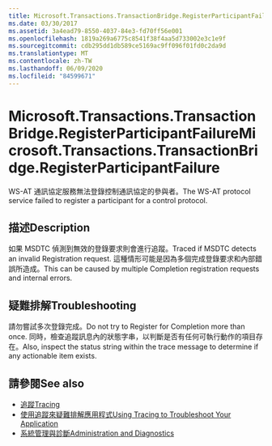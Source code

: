 ```yaml
---
title: Microsoft.Transactions.TransactionBridge.RegisterParticipantFailure
ms.date: 03/30/2017
ms.assetid: 3a4ead79-8550-4037-84e3-fd70ff56e001
ms.openlocfilehash: 1819a269a6775c8541f38f4aa5d733002e3c1e9f
ms.sourcegitcommit: cdb295dd1db589ce5169ac9ff096f01fd0c2da9d
ms.translationtype: MT
ms.contentlocale: zh-TW
ms.lasthandoff: 06/09/2020
ms.locfileid: "84599671"
---
```

# <a name="microsofttransactionstransactionbridgeregisterparticipantfailure"></a><span data-ttu-id="99272-102">Microsoft.Transactions.TransactionBridge.RegisterParticipantFailure</span><span class="sxs-lookup"><span data-stu-id="99272-102">Microsoft.Transactions.TransactionBridge.RegisterParticipantFailure</span></span>
<span data-ttu-id="99272-103">WS-AT 通訊協定服務無法登錄控制通訊協定的參與者。</span><span class="sxs-lookup"><span data-stu-id="99272-103">The WS-AT protocol service failed to register a participant for a control protocol.</span></span>  
  
## <a name="description"></a><span data-ttu-id="99272-104">描述</span><span class="sxs-lookup"><span data-stu-id="99272-104">Description</span></span>  
 <span data-ttu-id="99272-105">如果 MSDTC 偵測到無效的登錄要求則會進行追蹤。</span><span class="sxs-lookup"><span data-stu-id="99272-105">Traced if MSDTC detects an invalid Registration request.</span></span> <span data-ttu-id="99272-106">這種情形可能是因為多個完成登錄要求和內部錯誤所造成。</span><span class="sxs-lookup"><span data-stu-id="99272-106">This can be caused by  multiple Completion registration requests and internal errors.</span></span>  
  
## <a name="troubleshooting"></a><span data-ttu-id="99272-107">疑難排解</span><span class="sxs-lookup"><span data-stu-id="99272-107">Troubleshooting</span></span>  
 <span data-ttu-id="99272-108">請勿嘗試多次登錄完成。</span><span class="sxs-lookup"><span data-stu-id="99272-108">Do not try to Register for Completion more than once.</span></span>  <span data-ttu-id="99272-109">同時，檢查追蹤訊息內的狀態字串，以判斷是否有任何可執行動作的項目存在。</span><span class="sxs-lookup"><span data-stu-id="99272-109">Also, inspect the status string within the trace message to determine if any actionable item exists.</span></span>  
  
## <a name="see-also"></a><span data-ttu-id="99272-110">請參閱</span><span class="sxs-lookup"><span data-stu-id="99272-110">See also</span></span>

- [<span data-ttu-id="99272-111">追蹤</span><span class="sxs-lookup"><span data-stu-id="99272-111">Tracing</span></span>](index.md)
- [<span data-ttu-id="99272-112">使用追蹤來疑難排解應用程式</span><span class="sxs-lookup"><span data-stu-id="99272-112">Using Tracing to Troubleshoot Your Application</span></span>](using-tracing-to-troubleshoot-your-application.md)
- [<span data-ttu-id="99272-113">系統管理與診斷</span><span class="sxs-lookup"><span data-stu-id="99272-113">Administration and Diagnostics</span></span>](../index.md)
